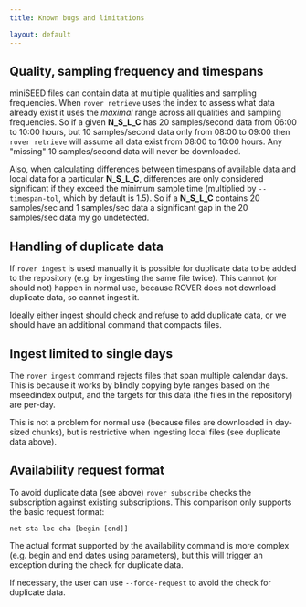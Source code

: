 ```yaml
---
title: Known bugs and limitations

layout: default
---
```


## Quality, sampling frequency and timespans

miniSEED files can contain data at multiple qualities and sampling
frequencies.  When `rover retrieve` uses the index to assess what data
already exist it uses the *maximal* range across all qualities and
sampling frequencies.  So if a given **N\_S\_L\_C** has 20 samples/second data from 06:00 to 10:00
hours, but 10 samples/second data only from 08:00 to 09:00 then `rover retrieve`
will assume all data exist from 08:00 to 10:00 hours.  Any "missing"
10 samples/second data will never be downloaded.

Also, when calculating differences between timespans of available data
and local data for a particular **N\_S\_L\_C**, differences are only
considered significant if they exceed the minimum sample time
(multiplied by `--timespan-tol`, which by default is 1.5).  So if a
**N\_S\_L\_C** contains 20 samples/sec and 1 samples/sec data a significant gap in the 20 samples/sec data
my go undetected.



## Handling of duplicate data


If `rover ingest` is used manually it is possible for duplicate data
to be added to the repository (e.g. by ingesting the same file twice).
This cannot (or should not) happen in normal use, because ROVER does
not download duplicate data, so cannot ingest it.

Ideally either ingest should check and refuse to add duplicate data,
or we should have an additional command that compacts files.


## Ingest limited to single days



The `rover ingest` command rejects files that span multiple calendar
days.  This is because it works by blindly copying byte ranges based
on the mseedindex output, and the targets for this data (the files in
the repository) are per-day.

This is not a problem for normal use (because files are downloaded in
day-sized chunks), but is restrictive when ingesting local files (see
duplicate data above).

## Availability request format


To avoid duplicate data (see above) `rover subscribe` checks the
subscription against existing subscriptions.  This comparison only
supports the basic request format:

    net sta loc cha [begin [end]]

The actual format supported by the availability command is more
complex (e.g. begin and end dates using parameters), but this will
trigger an exception during the check for duplicate data.

If necessary, the user can use `--force-request` to avoid the check
for duplicate data.
